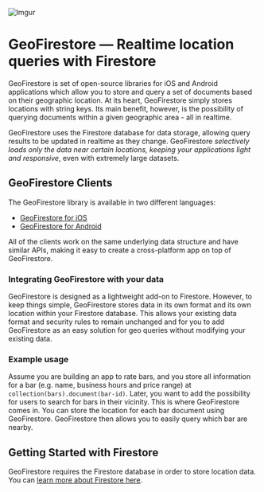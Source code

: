 ![Imgur](https://i.imgur.com/FwNH7tU.jpg)

# GeoFirestore — Realtime location queries with Firestore

GeoFirestore is set of open-source libraries for iOS and Android applications which allow you
to store and query a set of documents based on their geographic location. At its heart, GeoFirestore
simply stores locations with string keys. Its main benefit, however, is the possibility of
querying documents within a given geographic area - all in realtime.

GeoFirestore uses the Firestore database for data storage, allowing query results to be updated in realtime as they change. GeoFirestore *selectively loads only the data near certain locations, keeping your applications light and responsive*, even with extremely large datasets.

## GeoFirestore Clients

The GeoFirestore library is available in two different languages:

* [GeoFirestore for iOS](https://github.com/imperiumlabs/GeoFirestore-iOS)
* [GeoFirestore for Android](https://github.com/imperiumlabs/GeoFirestore-Android)

All of the clients work on the same underlying data structure and have similar APIs, making
it easy to create a cross-platform app on top of GeoFirestore.

### Integrating GeoFirestore with your data

GeoFirestore is designed as a lightweight add-on to Firestore. However, to keep things simple, GeoFirestore stores data in its own format and its own location within your Firestore database. This allows your existing data format and security rules to remain unchanged and for you to add GeoFirestore as an easy solution for geo queries without modifying your existing data.

### Example usage

Assume you are building an app to rate bars, and you store all information for a bar (e.g. name, business hours and price range) at `collection(bars).document(bar-id)`. Later, you want to add the possibility for users to search for bars in their vicinity. This is where GeoFirestore comes in. You can store the location for each bar document using GeoFirestore. GeoFirestore then allows you to easily query which bar are nearby.

## Getting Started with Firestore

GeoFirestore requires the Firestore database in order to store location data. You can [learn more about Firestore here](https://firebase.google.com/docs/firestore/).
